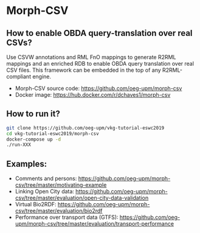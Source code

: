 # Morph-CSV
## How to enable OBDA query-translation over real CSVs?

Use CSVW annotations and RML FnO mappings to generate R2RML mappings and an enriched RDB to enable OBDA query translation over real CSV files. This framework can be embedded in the top of any R2RML-compliant engine.

- Morph-CSV source code: https://github.com/oeg-upm/morph-csv
- Docker image: https://hub.docker.com/r/dchaves1/morph-csv


## How to run it?

```bash
git clone https://github.com/oeg-upm/vkg-tutorial-eswc2019
cd vkg-tutorial-eswc2019/morph-csv
docker-compose up -d
./run-XXX
```


## Examples:

- Comments and persons: https://github.com/oeg-upm/morph-csv/tree/master/motivating-example
- Linking Open City data: https://github.com/oeg-upm/morph-csv/tree/master/evaluation/open-city-data-validation
- Virtual Bio2RDF: https://github.com/oeg-upm/morph-csv/tree/master/evaluation/bio2rdf
- Performance over transport data (GTFS): https://github.com/oeg-upm/morph-csv/tree/master/evaluation/transport-performance